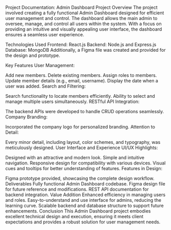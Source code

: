 Project Documentation: Admin Dashboard
Project Overview
The project involved creating a fully functional Admin Dashboard designed for efficient user management and control. The dashboard allows the main admin to oversee, manage, and control all users within the system. With a focus on providing an intuitive and visually appealing user interface, the dashboard ensures a seamless user experience.

Technologies Used
Frontend: React.js
Backend: Node.js and Express.js
Database: MongoDB
Additionally, a Figma file was created and provided for the design and prototype.

Key Features
User Management:

Add new members.
Delete existing members.
Assign roles to members.
Update member details (e.g., email, username).
Display the date when a user was added.
Search and Filtering:

Search functionality to locate members efficiently.
Ability to select and manage multiple users simultaneously.
RESTful API Integration:

The backend APIs were developed to handle CRUD operations seamlessly.
Company Branding:

Incorporated the company logo for personalized branding.
Attention to Detail:

Every minor detail, including layout, color schemes, and typography, was meticulously designed.
User Interface and Experience
UI/UX Highlights:

Designed with an attractive and modern look.
Simple and intuitive navigation.
Responsive design for compatibility with various devices.
Visual cues and tooltips for better understanding of features.
Features in Design:

Figma prototype provided, showcasing the complete design workflow.
Deliverables
Fully functional Admin Dashboard codebase.
Figma design file for future reference and modifications.
REST API documentation for backend integration.
Value Addition
Enhanced efficiency in managing users and roles.
Easy-to-understand and use interface for admins, reducing the learning curve.
Scalable backend and database structure to support future enhancements.
Conclusion
This Admin Dashboard project embodies excellent technical design and execution, ensuring it meets client expectations and provides a robust solution for user management needs.
